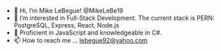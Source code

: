 - 👋 Hi, I’m Mike LeBegue! @MikeLeBe19 
- 👀 I’m interested in Full-Stack Development. The current stack is PERN: PostgreSQL, Express, React, Node.js   
- 🌱 Proficient in JavaScript and knowledgeable in C#.
- 📫 How to reach me ... lebegue92@yahoo.com

<!---
MikeLeBe19/MikeLeBe19 is a ✨ special ✨ repository because its `README.md` (this file) appears on your GitHub profile.
You can click the Preview link to take a look at your changes.
--->
